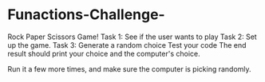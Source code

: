 # Funactions-Challenge-
Rock Paper Scissors Game!
Task 1: See if the user wants to play
Task 2: Set up the game.
Task 3: Generate a random choice
Test your code
The end result should print your choice and the computer's choice.

Run it a few more times, and make sure the computer is picking randomly.

